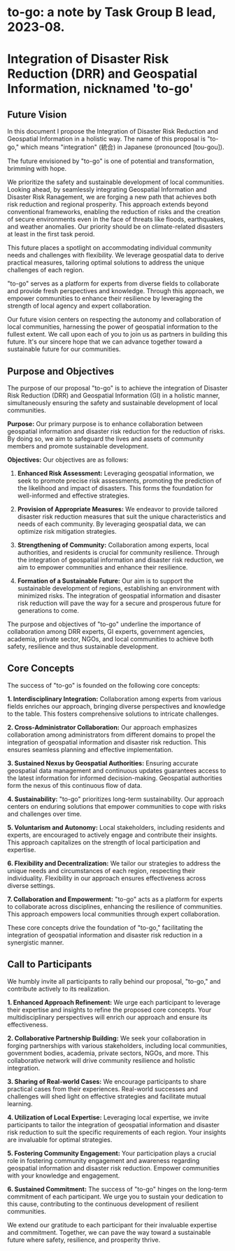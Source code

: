 # to-go: a note by Task Group B lead, 2023-08. 

# Integration of Disaster Risk Reduction (DRR) and Geospatial Information, nicknamed 'to-go'

## Future Vision

In this document I propose the Integration of Disaster Risk Reduction and Geospatial Information in a holistic way. The name of this proposal is "to-go," which means "integration" (統合) in Japanese (pronounced [tou-gou]).

The future envisioned by "to-go" is one of potential and transformation, brimming with hope.

We prioritize the safety and sustainable development of local communities. Looking ahead, by seamlessly integrating Geospatial Information and Disaster Risk Ranagement, we are forging a new path that achieves both risk reduction and regional prosperity. This approach extends beyond conventional frameworks, enabling the reduction of risks and the creation of secure environments even in the face of threats like floods, earthquakes, and weather anomalies. Our priority should be on climate-related disasters at least in the first task peroid. 

This future places a spotlight on accommodating individual community needs and challenges with flexibility. We leverage geospatial data to derive practical measures, tailoring optimal solutions to address the unique challenges of each region.

"to-go" serves as a platform for experts from diverse fields to collaborate and provide fresh perspectives and knowledge. Through this approach, we empower communities to enhance their resilience by leveraging the strength of local agency and expert collaboration.

Our future vision centers on respecting the autonomy and collaboration of local communities, harnessing the power of geospatial information to the fullest extent. We call upon each of you to join us as partners in building this future. It's our sincere hope that we can advance together toward a sustainable future for our communities.

## Purpose and Objectives

The purpose of our proposal "to-go" is to achieve the integration of Disaster Risk Reduction (DRR) and Geospatial Information (GI) in a holistic manner, simultaneously ensuring the safety and sustainable development of local communities.

**Purpose:**
Our primary purpose is to enhance collaboration between geospatial information and disaster risk reduction for the reduction of risks. By doing so, we aim to safeguard the lives and assets of community members and promote sustainable development.

**Objectives:**
Our objectives are as follows:

1. **Enhanced Risk Assessment:** Leveraging geospatial information, we seek to promote precise risk assessments, promoting the prediction of the likelihood and impact of disasters. This forms the foundation for well-informed and effective strategies.

2. **Provision of Appropriate Measures:** We endeavor to provide tailored disaster risk reduction measures that suit the unique characteristics and needs of each community. By leveraging geospatial data, we can optimize risk mitigation strategies.

3. **Strengthening of Community:** Collaboration among experts, local authorities, and residents is crucial for community resilience. Through the integration of geospatial information and disaster risk reduction, we aim to empower communities and enhance their resilience.

4. **Formation of a Sustainable Future:** Our aim is to support the sustainable development of regions, establishing an environment with minimized risks. The integration of geospatial information and disaster risk reduction will pave the way for a secure and prosperous future for generations to come.

The purpose and objectives of "to-go" underline the importance of collaboration among DRR experts, GI experts, government agencies, academia, private sector, NGOs, and local communities to achieve both safety, resilience and thus sustainable development.

## Core Concepts

The success of "to-go" is founded on the following core concepts:

**1. Interdisciplinary Integration:**
Collaboration among experts from various fields enriches our approach, bringing diverse perspectives and knowledge to the table. This fosters comprehensive solutions to intricate challenges.

**2. Cross-Administrator Collaboration:**
Our approach emphasizes collaboration among administrators from different domains to propel the integration of geospatial information and disaster risk reduction. This ensures seamless planning and effective implementation.

**3. Sustained Nexus by Geospatial Authorities:**
Ensuring accurate geospatial data management and continuous updates guarantees access to the latest information for informed decision-making. Geospatial authorities form the nexus of this continuous flow of data.

**4. Sustainability:**
"to-go" prioritizes long-term sustainability. Our approach centers on enduring solutions that empower communities to cope with risks and challenges over time.

**5. Voluntarism and Autonomy:**
Local stakeholders, including residents and experts, are encouraged to actively engage and contribute their insights. This approach capitalizes on the strength of local participation and expertise.

**6. Flexibility and Decentralization:**
We tailor our strategies to address the unique needs and circumstances of each region, respecting their individuality. Flexibility in our approach ensures effectiveness across diverse settings.

**7. Collaboration and Empowerment:**
"to-go" acts as a platform for experts to collaborate across disciplines, enhancing the resilience of communities. This approach empowers local communities through expert collaboration.

These core concepts drive the foundation of "to-go," facilitating the integration of geospatial information and disaster risk reduction in a synergistic manner.

## Call to Participants

We humbly invite all participants to rally behind our proposal, "to-go," and contribute actively to its realization.

**1. Enhanced Approach Refinement:**
We urge each participant to leverage their expertise and insights to refine the proposed core concepts. Your multidisciplinary perspectives will enrich our approach and ensure its effectiveness.

**2. Collaborative Partnership Building:**
We seek your collaboration in forging partnerships with various stakeholders, including local communities, government bodies, academia, private sectors, NGOs, and more. This collaborative network will drive community resilience and holistic integration.

**3. Sharing of Real-world Cases:**
We encourage participants to share practical cases from their experiences. Real-world successes and challenges will shed light on effective strategies and facilitate mutual learning.

**4. Utilization of Local Expertise:**
Leveraging local expertise, we invite participants to tailor the integration of geospatial information and disaster risk reduction to suit the specific requirements of each region. Your insights are invaluable for optimal strategies.

**5. Fostering Community Engagement:**
Your participation plays a crucial role in fostering community engagement and awareness regarding geospatial information and disaster risk reduction. Empower communities with your knowledge and engagement.

**6. Sustained Commitment:**
The success of "to-go" hinges on the long-term commitment of each participant. We urge you to sustain your dedication to this cause, contributing to the continuous development of resilient communities.

We extend our gratitude to each participant for their invaluable expertise and commitment. Together, we can pave the way toward a sustainable future where safety, resilience, and prosperity thrive.
